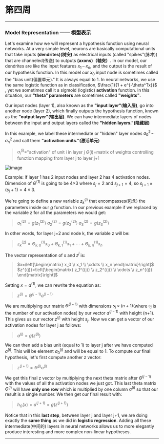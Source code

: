 # 第四周
 
 ---

 ### Model Representation —— 模型表示
Let's examine how we will represent a hypothesis function using neural networks. At a very simple level, neurons are basically computational units that take inputs **(dendrites)(树突)** as electrical inputs (called "spikes"(脉冲)) that are channeled(传送) to outputs **(axons)（轴突）**. In our model, our dendrites are like the input features $x_1\cdots x_n$, and the output is the result of our hypothesis function. In this model our $x_0$ input node is sometimes called the "bias unit(偏置单元)." It is always equal to 1. In neural networks, we use the same logistic function as in classification, $\frac{1}{1 + e^{-\theta^Tx}}$ , yet we sometimes call it a sigmoid (logistic) **activation** function. In this situation, our **"theta" parameters** are sometimes called **"weights"**.

Our input nodes (layer 1), also known as the **"input layer"(输入层)**, go into another node (layer 2), which finally outputs the hypothesis function, known as the **"output layer"(输出层)**.
We can have intermediate layers of nodes between the input and output layers called the **"hidden layers."(隐藏层)**

In this example, we label these intermediate or "hidden" layer nodes $a^2_0 \cdots a^2_n$ and call them **"activation units."(激活单元)**

> $a^{(j)}_i=$"activation" of unit i in layer j
> $\Theta(j)$=matrix of weights controlling function mapping from layer j to layer j+1

![image](https://img.imgdb.cn/item/604a36375aedab222c4d3675.jpg)

Example: If layer 1 has 2 input nodes and layer 2 has 4 activation nodes. Dimension of $\Theta^{(1)}$ is going to be 4×3 where $s_j = 2$ and $s_{j+1} = 4$, so $s_{j+1} \times (s_j + 1) = 4 \times 3$.

We're going to define a new variable $z_k^{(j)}$ that encompasses(包含) the parameters inside our $g$ function. In our previous example if we replaced by the variable z for all the parameters we would get:
> $a^{(2)}_1=g(z^{(2)}_1)$
> $a^{(2)}_2=g(z^{(2)}_2)$
> $a^{(2)}_3=g(z^{(2)}_3)$

In other words, for layer j=2 and node k, the variable z will be:
> $z_k^{(2)} = \Theta_{k,0}^{(1)}x_0 + \Theta_{k,1}^{(1)}x_1 + \cdots + \Theta_{k,n}^{(1)}x_n$

The vector representation of x and $z^{j}$ is:
> $x=\left[\begin{matrix} x_0 \\ x_1 \\ \cdots \\ x_n \end{matrix}\right]$  
> $z^{(j)}=\left[\begin{matrix}   z_1^{(j)} \\ z_2^{(j)} \\ \cdots \\ z_n^{(j)} \end{matrix}\right]$

Setting $x = a^{(1)}$, we can rewrite the equation as:
> $z^{(j)}=\Theta^{(j−1)}a^{(j−1)}$

We are multiplying our matrix $\Theta^{(j-1)}$ with dimensions $s_j\times (n+1)$(where $s_j$ is the number of our activation nodes) by our vector $a^{(j-1)}$ with height (n+1). This gives us our vector $z^{(j)}$ with height $s_j$. Now we can get a vector of our activation nodes for layer j as follows:
> $a^{(j)}=g(z^{(j)})$

We can then add a bias unit (equal to 1) to layer j after we have computed $a^{(j)}$. This will be element $a_0^{(j)}$ and will be equal to 1. To compute our final hypothesis, let's first compute another z vector:
> $z^{(j+1)}=\Theta^{(j)}a^{(j)}$

We get this final z vector by multiplying the next theta matrix after $\Theta^{(j-1)}$ with the values of all the activation nodes we just got. This last theta matrix $\Theta^{(j)}$ will have **only one row** which is multiplied by one column $a^{(j)}$ so that our result is a single number. We then get our final result with:
> $h_Θ(x)=a^{(j+1)}=g(z^{(j+1)})$

Notice that in this **last step**, between layer j and layer j+1, we are doing exactly the **same thing** as we did in **logistic regression**. Adding all these intermediate(中间的) layers in neural networks allows us to more elegantly produce interesting and more complex non-linear hypotheses.

---

### 